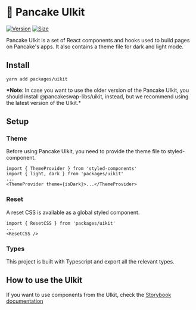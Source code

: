 # 🥞 Pancake UIkit

[![Version](https://img.shields.io/npm/v/packages/uikit)](https://www.npmjs.com/package/packages/uikit) [![Size](https://img.shields.io/bundlephobia/min/packages/uikit)](https://www.npmjs.com/package/packages/uikit)

Pancake UIkit is a set of React components and hooks used to build pages on Pancake's apps. It also contains a theme file for dark and light mode.

## Install

`yarn add packages/uikit`

**\*Note**: In case you want to use the older version of the Pancake UIkit, you should install @pancakeswap-libs/uikit, instead, but we recommend using the latest version of the UIkit.\*

## Setup

### Theme

Before using Pancake UIkit, you need to provide the theme file to styled-component.

```
import { ThemeProvider } from 'styled-components'
import { light, dark } from 'packages/uikit'
...
<ThemeProvider theme={isDark}>...</ThemeProvider>
```

### Reset

A reset CSS is available as a global styled component.

```
import { ResetCSS } from 'packages/uikit'
...
<ResetCSS />
```

### Types

This project is built with Typescript and export all the relevant types.

## How to use the UIkit

If you want to use components from the UIkit, check the [Storybook documentation](https://pancakeswap.github.io/pancake-uikit/)
